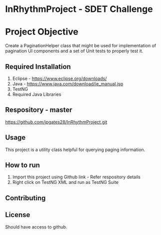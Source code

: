 # InRhythmProject - SDET Challenge
# Project Objective
Create a PaginationHelper class that might be used for implementation of pagination UI components and a set of Unit tests to properly test it.

## Required Installation
1. Eclipse - https://www.eclipse.org/downloads/
2. Java - https://www.java.com/download/ie_manual.jsp
3. TestNG 
4. Required Java Libraries

## Respository - master
https://github.com/jpgates28/InRhythmProject.git

## Usage
This project is a utility class helpful for querying paging information.

## How to run
1. Import this project using Github link - Refer respository details
2. Right click on TestNG XML and run as TestNG Suite

## Contributing


## License
Should have access to github.

